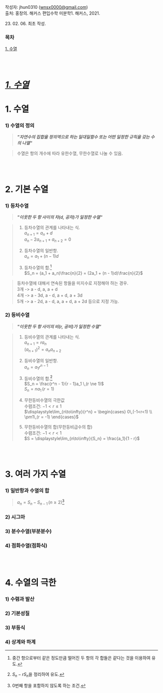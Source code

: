 작성자: jhun0310 (wnsx0000@gmail.com)<br>
출처: 홍창의. 해커스 편입수학 미분학1. 해커스, 2021.

23\. 02\. 06\. 최초 작성.

### 목차
<U>1. 수열</U>

<br>
<br>

# <U>***1. 수열***</U>

# 1. 수열

### 1) 수열의 정의

> ***"자연수의 집합을 정의역으로 하는 일대일함수 또는 어떤 일정한 규칙을 갖는 수의 나열"***

> 수열은 항의 개수에 따라 유한수열, 무한수열로 나눌 수 있음.

<br>
<br>

# 2. 기본 수열

### 1) 등차수열

> ***"이웃한 두 항 사이의 차(d, 공차)가 일정한 수열"***

> 1. 등차수열의 관계를 나타내는 식.<br>
> $a_{n+1} = a_n + d$<br>
> $a_{n} - 2a_{n+1} + a_{n+2} = 0$
>
> 2. 등차수열의 일반항.<br>
> $a_n = a_1 + (n - 1)d$
>
> 3. 등차수열의 합.[^1-2-1]<br>
> $S_n = (a_1 + a_n)\frac{n}{2} = (2a_1 + (n - 1)d)\frac{n}{2}$

> 등차수열에 대해서 연속된 항들을 미지수로 지정해야 하는 경우.<br>
> 3개 -> a - d, a, a + d<br>
> 4개 -> a - 3d, a - d, a + d, a + 3d<br>
> 5개 -> a - 2d, a - d, a, a + d, a + 2d 등으로 지정 가능.

### 2) 등비수열

> ***"이웃한 두 항 사이의 비(r, 공비)가 일정한 수열"***

> 1. 등비수열의 관계를 나타내는 식.<br>
> $a_{n+1} = ra_n$<br>
> $(a_{n + 1})^2 = a_na_{n + 2}$
>
> 2. 등비수열의 일반항.<br>
> $a_n = a_1r^{n - 1}$
>
> 3. 등비수열의 합.[^1-2-2]<br>
> $S_n = \frac{r^n - 1}{r - 1}a_1 \,(r \ne 1)$<br>
> $S_n = na_1 \,(r = 1)$
>
> 4. 무한등비수열의 극한값<br>
> 수렴조건: $-1 < r \le 1$<br>
> $\displaystyle\lim_{n\to\infty}{r^n} =
\begin{cases}
0\,(-1<r<1) \\
\pm1\,(r = -1)
\end{cases}$
>
> 5. 무한등비수열의 합(무한등비급수의 합)<br>
> 수렴조건: $-1 < r < 1$<br>
> $S = \displaystyle\lim_{n\to\infty}{S_n} = \frac{a_1}{1 - r}$

<br>
<br>

# 3. 여러 가지 수열

### 1) 일반항과 수열의 합

> $a_n = S_n - S_{n - 1} \,(n \ge 2)$[^1-3-1]

### 2) 시그마

### 3) 분수수열(부분분수)

### 4) 점화수열(점화식)

<br>
<br>

# 4. 수열의 극한

### 1) 수렴과 발산

### 2) 기본성질

### 3) 부등식

### 4) 상계와 하계



[^1-2-1]: 중간 항으로부터 같은 정도만큼 떨어진 두 항의 각 합들은 같다는 것을 이용하여 유도.
[^1-2-2]: $S_n - rS_n$을 정리하여 유도.
[^1-3-1]: 0번째 항을 포함하지 않도록 하는 조건.